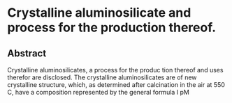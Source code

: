 # Crystalline aluminosilicate and process for the production thereof.

## Abstract
Crystalline aluminosilicates, a process for the produc tion thereof and uses therefor are disclosed. The crystalline aluminosilicates are of new crystalline structure, which, as determined after calcination in the air at 550 C, have a composition represented by the general formula I pM
